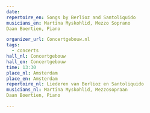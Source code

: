 ```yaml
---
date:
repertoire_en: Songs by Berlioz and Santoliquido 
musicians_en: Martina Myskohlid, Mezzo Soprano 
Daan Boertien, Piano 

organizer_url: Concertgebouw.nl
tags:
  - concerts
hall_nl: Concertgebouw 
hall_en: Concertgebouw 
time: 13:30
place_nl: Amsterdam 
place_en: Amsterdam 
repertoire_nl: Liederen van Berlioz en Santoliquido 
musicians_nl: Martina Myskohlid, Mezzosopraan 
Daan Boertien, Piano

---
```


